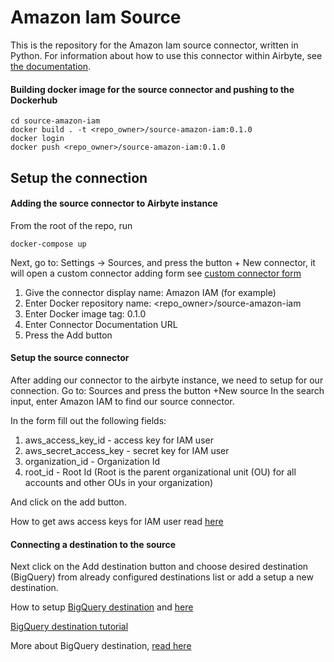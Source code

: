# Amazon Iam Source

This is the repository for the Amazon Iam source connector, written in Python.
For information about how to use this connector within Airbyte, see [the documentation](https://docs.airbyte.io/integrations/sources/amazon-iam).

#### Building docker image for the source connector and pushing to the Dockerhub

```
cd source-amazon-iam
docker build . -t <repo_owner>/source-amazon-iam:0.1.0
docker login
docker push <repo_owner>/source-amazon-iam:0.1.0
```


## Setup the connection

#### Adding the source connector to Airbyte instance

From the root of the repo, run
```
docker-compose up
```

Next, go to: Settings -> Sources, and press the button + New connector, it will open a custom connector adding form
see [custom connector form](https://lh6.googleusercontent.com/UfEol2AKAR-7pKtJnzPNRoEDgOlEfoi9cA3SzB1NboENOZnniaJFfUGcCcVxYtzC8R97tnLwOh28Er5wS_aNujfXCSKUh0K7lhu7xUFYm4oiVCDlFdsdJNvgVihWp0u13ZNyzFuA)
1. Give the connector display name: Amazon IAM (for example)
2. Enter Docker repository name: <repo_owner>/source-amazon-iam
3. Enter Docker image tag: 0.1.0
4. Enter Connector Documentation URL
5. Press the Add button


#### Setup the source connector

After adding our connector to the airbyte instance, we need to setup for our connection.
Go to: Sources and press the button +New source
In the search input, enter Amazon IAM to find our source connector.

In the form fill out the following fields:
1. aws_access_key_id      - access key for IAM user
2. aws_secret_access_key  - secret key for IAM user
3. organization_id        - Organization Id
4. root_id                - Root Id (Root is the parent organizational unit (OU) for all accounts and other OUs in your organization)

And click on the add button.

How to get aws access keys for IAM user read [here](https://docs.aws.amazon.com/IAM/latest/UserGuide/id_credentials_access-keys.html#Using_CreateAccessKey)

#### Connecting a destination to the source
Next click on the Add destination button and choose desired destination (BigQuery) from already configured destinations list
or add a setup a new destination.

How to setup [BigQuery destination](https://assets-global.website-files.com/6064b31ff49a2d31e0493af1/62605be93d90b81761d850ed_C-iMe0k7C-NEKAmEx5v9SoBx7dH4DG3tyAHsXPL7u5oyfoJs_AK5Rc6X8VY_qE2YKA2Uj_msaf-zyMKkxIaTrFPFsiLK7TfLNhtmnPv6o4PCSak2eFxFWiYgP_s_qXwI7xwUNhRu.png)
and [here](https://assets-global.website-files.com/6064b31ff49a2d31e0493af1/62605be8e6e7c0d4e06ce983_Oy6pBxVrhiQmZciyM6DT8QDXrK2cEfVyAkgtZmrunNPuusO6e0aQLnIOJ6ltpRD1rLZ-WGwhHIKmLwQmya8E55Kfo0uMbwVTDRSgcnNH984t5ONW-2qVFOYcH0KhDYcfpIZ_Eh2W.png)

[BigQuery destination tutorial](https://airbyte.com/tutorials/export-google-analytics-to-bigquery)


More about BigQuery destination, [read here](https://docs.airbyte.com/integrations/destinations/bigquery)
